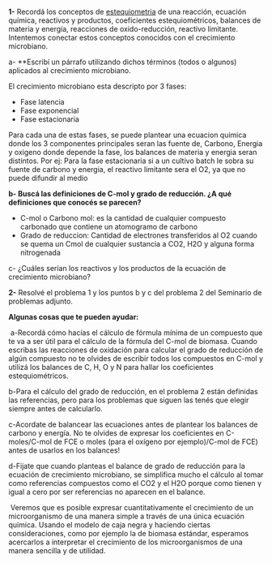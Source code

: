 **1-** Recordá los conceptos de [estequiometria](https://educacion.quimica.unlp.edu.ar/mod/resource/view.php?id=104824 "EStequiometria") de una reacción, ecuación química, reactivos y productos, coeficientes estequiométricos, balances de materia y energía, reacciones de oxido-reducción, reactivo limitante. Intentemos conectar estos conceptos conocidos con el crecimiento microbiano. 

a- **Escribí un párrafo utilizando dichos términos (todos o algunos) aplicados al crecimiento microbiano. 

El crecimiento microbiano esta descripto por 3 fases:
- Fase latencia
- Fase exponencial
- Fase estacionaria

Para cada una de estas fases, se puede plantear una ecuacion quimica  donde los 3 componentes principales seran las fuente de, Carbono, Energia y oxigeno donde depende la fase, los balances de materia y energia seran distintos. Por ej:
Para la fase estacionaria si a un cultivo batch le sobra su fuente de carbono y energia, el reactivo limitante sera el O2, ya que no puede difundir al medio


**b- Buscá las definiciones de C-mol y grado de reducción. ¿A qué definiciones que conocés se parecen?** 

- C-mol o Carbono mol: es la cantidad de cualquier compuesto carbonado que contiene un atomogramo de carbono
- Grado de reduccion: Cantidad de electrones transferidos al O2 cuando se quema un Cmol de cualquier sustancia a CO2, H2O y alguna forma nitrogenada




c- ¿Cuáles serían los reactivos y los productos de la ecuación de crecimiento microbiano?

**2-** Resolvé el problema 1 y los puntos b y c del problema 2 del Seminario de problemas adjunto.

**Algunas cosas que te pueden ayudar:**  

 a-Recordá cómo hacías el cálculo de fórmula mínima de un compuesto que te va a ser útil para el cálculo de la fórmula del C-mol de biomasa. Cuando escribas las reacciones de oxidación para calcular el grado de reducción de algún compuesto no te olvides de escribir todos los compuestos en C-mol y utilizá los balances de C, H, O y N para hallar los coeficientes estequiométricos.

b-Para el cálculo del grado de reducción, en el problema 2 están definidas las referencias, pero para los problemas que siguen las tenés que elegir siempre antes de calcularlo.

c-Acordate de balancear las ecuaciones antes de plantear los balances de carbono y energía. No te olvides de expresar los coeficientes en C-moles/C-mol de FCE o moles (para el oxígeno por ejemplo)/C-mol de FCE) antes de usarlos en los balances!

d-Fijate que cuando planteas el balance de grado de reducción para la ecuación de crecimiento microbiano, se simplifica mucho el cálculo al tomar como referencias compuestos como el CO2 y el H2O porque como tienen γ igual a cero por ser referencias no aparecen en el balance.

 Veremos que es posible expresar cuantitativamente el crecimiento de un microorganismo de una manera simple a través de una única ecuación química. Usando el modelo de caja negra y haciendo ciertas consideraciones, como por ejemplo la de biomasa estándar, esperamos acercarlos a interpretar el crecimiento de los microorganismos de una manera sencilla y de utilidad.